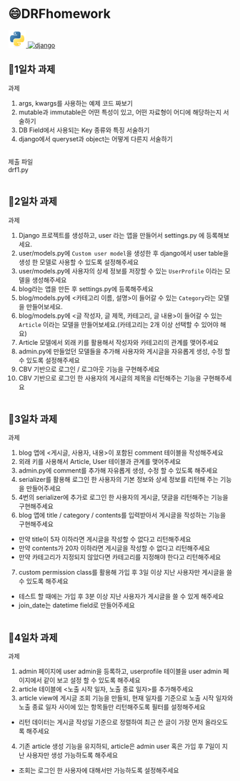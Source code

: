# 😄DRFhomework
<a href="https://www.python.org" target="_blank" rel="noreferrer"> 
   <img src="https://raw.githubusercontent.com/devicons/devicon/master/icons/python/python-original.svg" alt="python" width="40" height="40"/> 
</a> 
<a href="https://www.djangoproject.com/" target="_blank" rel="noreferrer"> 
   <img src="https://images.velog.io/images/holawan/post/a6998da8-f1f8-4256-94cc-fcb77b2f08b7/django.png" alt="django" width="40" height="40"/> 
</a> 

## 📜1일차 과제  
과제
 1. args, kwargs를 사용하는 예제 코드 짜보기
 2. mutable과 immutable은 어떤 특성이 있고, 어떤 자료형이 어디에 해당하는지 서술하기
 3. DB Field에서 사용되는 Key 종류와 특징 서술하기
 4. django에서 queryset과 object는 어떻게 다른지 서술하기    
<br>
제출 파일<br>
drf1.py
<br><br>

## 📒2일차 과제  
과제<br>

1. Django 프로젝트를 생성하고, user 라는 앱을 만들어서 settings.py 에 등록해보세요.
2. user/models.py에 `Custom user model`을 생성한 후 django에서 user table을 생성 한 모델로 사용할 수 있도록 설정해주세요
3. user/models.py에 사용자의 상세 정보를 저장할 수 있는 `UserProfile` 이라는 모델을 생성해주세요
4. blog라는 앱을 만든 후 settings.py에 등록해주세요
5. blog/models.py에 <카테고리 이름, 설명>이 들어갈 수 있는 `Category`라는 모델을 만들어보세요.
6. blog/models.py에 <글 작성자, 글 제목, 카테고리, 글 내용>이 들어갈 수 있는 `Article` 이라는 모델을 만들어보세요.(카테고리는 2개 이상 선택할 수 있어야 해요)
7. Article 모델에서 외래 키를 활용해서 작성자와 카테고리의 관계를 맺어주세요
8. admin.py에 만들었던 모델들을 추가해 사용자와 게시글을 자유롭게 생성, 수정 할 수 있도록 설정해주세요
9. CBV 기반으로 로그인 / 로그아웃 기능을 구현해주세요
10. CBV 기반으로 로그인 한 사용자의 게시글의 제목을 리턴해주는 기능을 구현해주세요
<br><br>

## 🔖3일차 과제  
과제<br>

1. blog 앱에 <게시글, 사용자, 내용>이 포함된 comment 테이블을 작성해주세요
2. 외래 키를 사용해서 Article, User 테이블과 관계를 맺어주세요
3. admin.py에 comment를 추가해 자유롭게 생성, 수정 할 수 있도록 해주세요
4. serializer를 활용해 로그인 한 사용자의 기본 정보와 상세 정보를 리턴해 주는 기능을 만들어주세요
5. 4번의 serializer에 추가로 로그인 한 사용자의 게시글, 댓글을 리턴해주는 기능을 구현해주세요
6. blog 앱에 title / category / contents를 입력받아서 게시글을 작성하는 기능을 구현해주세요
 - 만약 title이 5자 이하라면 게시글을 작성할 수 없다고 리턴해주세요
 - 만약 contents가 20자 이하라면 게시글을 작성할 수 없다고 리턴해주세요
 - 만약 카테고리가 지정되지 않았다면 카테고리를 지정해야 한다고 리턴해주세요

7. custom permission class를 활용해 가입 후 3일 이상 지난 사용자만 게시글을 쓸 수 있도록 해주세요
 - 테스트 할 때에는 가입 후 3분 이상 지난 사용자가 게시글을 쓸 수 있게 해주세요
 - join_date는 datetime field로 만들어주세요
<br><br>

## 📕4일차 과제  
과제<br>

1. admin 페이지에 user admin을 등록하고, userprofile 테이블을 user admin 페이지에서 같이 보고 설정 할 수 있도록 해주세요
2. article 테이블에 <노출 시작 일자, 노출 종료 일자>를 추가해주세요
3. article view에 게시글 조회 기능을 만들되, 현재 일자를 기준으로 노출 시작 일자와 노출 종료 일자 사이에 있는 항목들만 리턴해주도록 필터를 설정해주세요
 - 리턴 데이터는 게시글 작성일 기준으로 정렬하여 최근 쓴 글이 가장 먼저 올라오도록 해주세요
4. 기존 article 생성 기능을 유지하되, article은 admin user 혹은 가입 후 7일이 지난 사용자만 생성 가능하도록 해주세요
 - 조회는 로그인 한 사용자에 대해서만 가능하도록 설정해주세요
<br><br>
